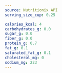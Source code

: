 ```yaml
---
source: Nutritionix API
serving_size_cup: 0.25

calories_kcal: 4
carbohydrates_g: 0.0
sugar_g: 0.0
fiber_g: 0.0
protein_g: 0.7
fat_g: 0.1
saturated_fat_g: 0.1
cholesterol_mg: 0
sodium_mg: 223
---
```


